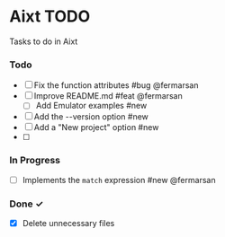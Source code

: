 # Aixt TODO

Tasks to do in Aixt 

### Todo

- [ ] Fix the function attributes #bug @fermarsan
- [ ] Improve README.md #feat @fermarsan
  - [ ] Add Emulator examples #new
- [ ] Add the --version option #new
- [ ] Add a "New project" option #new
- [ ]    

### In Progress

- [ ] Implements the `match` expression #new @fermarsan  

### Done ✓

- [x] Delete unnecessary files